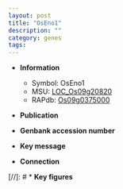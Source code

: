 ```yaml
---
layout: post
title: "OsEno1"
description: ""
category: genes
tags: 
---
```


* **Information**  
    + Symbol: OsEno1  
    + MSU: [LOC_Os09g20820](http://rice.uga.edu/cgi-bin/ORF_infopage.cgi?orf=LOC_Os09g20820)  
    + RAPdb: [Os09g0375000](http://rapdb.dna.affrc.go.jp/viewer/gbrowse_details/irgsp1?name=Os09g0375000)  

* **Publication**  

* **Genbank accession number**  

* **Key message**  

* **Connection**  

[//]: # * **Key figures**  


